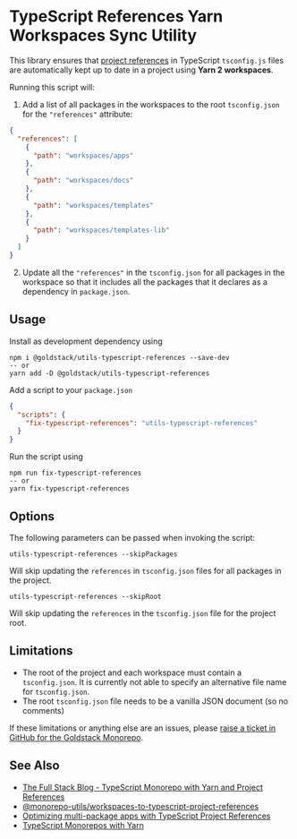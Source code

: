 # TypeScript References Yarn Workspaces Sync Utility

This library ensures that [project references](https://www.typescriptlang.org/docs/handbook/project-references.html) in TypeScript `tsconfig.js` files are automatically kept up to date in a project using **Yarn 2 workspaces**.

Running this script will:

1. Add a list of all packages in the workspaces to the root `tsconfig.json` for the `"references"` attribute:

```json
{
  "references": [
    {
      "path": "workspaces/apps"
    },
    {
      "path": "workspaces/docs"
    },
    {
      "path": "workspaces/templates"
    },
    {
      "path": "workspaces/templates-lib"
    }
  ]
}
```

2. Update all the `"references"` in the `tsconfig.json` for all packages in the workspace so that it includes all the packages that it declares as a dependency in `package.json`.

## Usage

Install as development dependency using

```
npm i @goldstack/utils-typescript-references --save-dev
-- or
yarn add -D @goldstack/utils-typescript-references
```

Add a script to your `package.json`

```json
{
  "scripts": {
    "fix-typescript-references": "utils-typescript-references"
  }
}
```

Run the script using

```
npm run fix-typescript-references
-- or
yarn fix-typescript-references
```

## Options

The following parameters can be passed when invoking the script:

`utils-typescript-references --skipPackages`

Will skip updating the `references` in `tsconfig.json` files for all packages in the project.

`utils-typescript-references --skipRoot`

Will skip updating the `references` in the `tsconfig.json` file for the project root.

## Limitations

- The root of the project and each workspace must contain a `tsconfig.json`. It is currently not able to specify an alternative file name for `tsconfig.json`.
- The root `tsconfig.json` file needs to be a vanilla JSON document (so no comments)

If these limitations or anything else are an issues, please [raise a ticket in GitHub for the Goldstack Monorepo](https://github.com/goldstack/goldstack/issues).

## See Also

- [The Full Stack Blog - TypeScript Monorepo with Yarn and Project References](https://maxrohde.com/2021/10/01/typescript-monorepo-with-yarn-and-project-references/)
- [@monorepo-utils/workspaces-to-typescript-project-references](https://github.com/azu/monorepo-utils/tree/master/packages/@monorepo-utils/workspaces-to-typescript-project-references#readme)
- [Optimizing multi-package apps with TypeScript Project References](https://ebaytech.berlin/optimizing-multi-package-apps-with-typescript-project-references-d5c57a3b4440)
- [TypeScript Monorepos with Yarn](https://semaphoreci.com/blog/typescript-monorepos-with-yarn)
